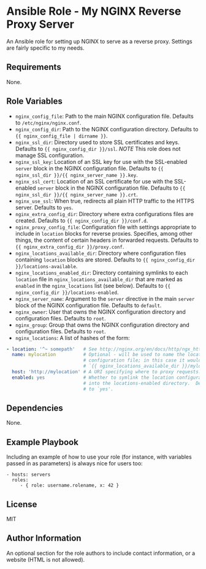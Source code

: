 Ansible Role - My NGINX Reverse Proxy Server
============================================

An Ansible role for setting up NGINX to serve as a reverse proxy.  Settings are
fairly specific to my needs.

Requirements
------------

None.

Role Variables
--------------

- `nginx_config_file`:  Path to the main NGINX configuration file.  Defaults to
  `/etc/nginx/nginx.conf`.
- `nginx_config_dir`: Path to the NGINX configuration directory.  Defaults to
  `{{ nginx_config_file | dirname }}`.
- `nginx_ssl_dir`:  Directory used to store SSL certificates and keys.
  Defaults to `{{ nginx_config_dir }}/ssl`.  *NOTE* This role does not manage
  SSL configuration.
- `nginx_ssl_key`:  Location of an SSL key for use with the SSL-enabled
  `server` block in the NGINX configuration file.  Defaults to
  `{{ nginx_ssl_dir }}/{{ nginx_server_name }}.key`.
- `nginx_ssl_cert`:  Location of an SSL certificate for use with the
  SSL-enabled `server` block in the NGINX configuration file.  Defaults to
  `{{ nginx_ssl_dir }}/{{ nginx_server_name }}.crt`.
- `nginx_use_ssl`:  When true, redirects all plain HTTP traffic to the HTTPS
  server.  Defaults to `yes`.
- `nginx_extra_config_dir`:  Directory where extra configurations files are
  created.  Defaults to `{{ nginx_config_dir }}/conf.d`.
- `nginx_proxy_config_file`:  Configuration file with settings appropriate to
  include in `location` blocks for reverse proxies.  Specifies, among other
  things, the content of certain headers in forwarded requests.  Defaults to
  `{{ nginx_extra_config_dir }}/proxy.conf`.
- `nginx_locations_available_dir`:  Directory where configuration files
  containing `location` blocks are stored.  Defaults to
  `{{ nginx_config_dir }}/locations-available`.
- `nginx_locations_enabled_dir`:  Directory containing symlinks to each
  `location` file in `nginx_locations_available_dir` that are marked as
  `enabled` in the `nginx_locations` list (see below).  Defaults to
  `{{ nginx_config_dir }}/locations-enabled`.
- `nginx_server_name`:  Argument to the `server` directive in the main `server`
  block of the NGINX configuration file.  Defaults to `default`.
- `nginx_owner`:  User that owns the NGINX configuration directory and
  configuration files.  Defaults to `root`.
- `nginx_group`:  Group that owns the NGINX configuration directory and
  configuration files.  Defaults to `root`.
- `nginx_locations`:  A list of hashes of the form:

```yaml
- location: '^~ somepath'   # See http://nginx.org/en/docs/http/ngx_http_core_module.html#location
  name: mylocation          # Optional - will be used to name the location
                            # configuration file; in this case it would be
                            # `{{ nginx_locations_available_dir }}/mylocation.conf'
  host: 'http://mylocation' # A URI specifying where to proxy requests.
  enabled: yes              # Whether to symlink the location configuration
                            # into the locations-enabled directory.  Defaults
                            # to `yes'.
```

Dependencies
------------

None.

Example Playbook
----------------

Including an example of how to use your role (for instance, with variables passed in as parameters) is always nice for users too:

    - hosts: servers
      roles:
         - { role: username.rolename, x: 42 }

License
-------

MIT

Author Information
------------------

An optional section for the role authors to include contact information, or a website (HTML is not allowed).

